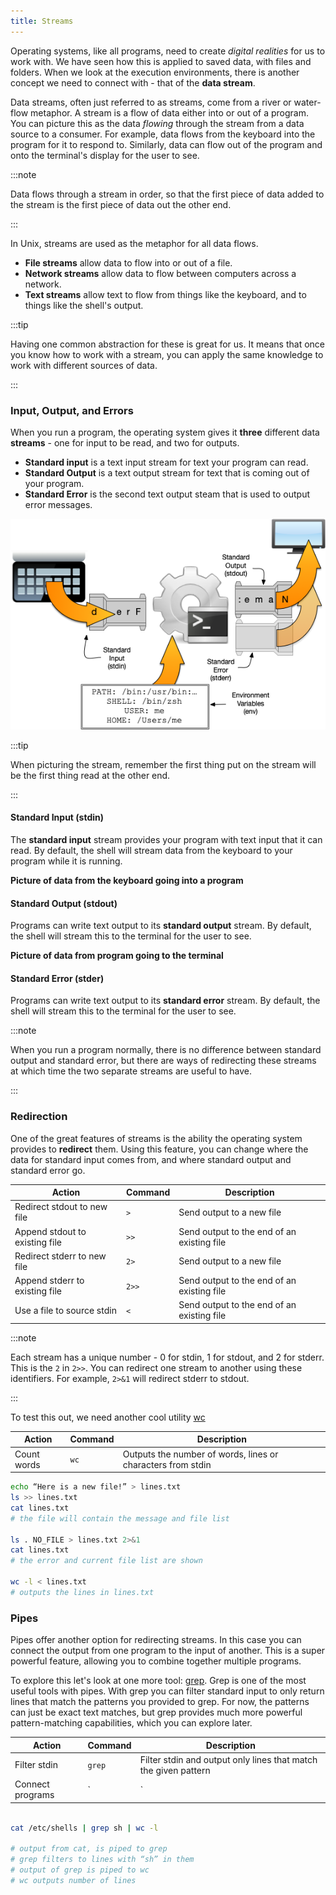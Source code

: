 ```yaml
---
title: Streams
---
```


Operating systems, like all programs, need to create *digital realities* for us to work with. We have seen how this is applied to saved data, with files and folders. When we look at the execution environments, there is another concept we need to connect with - that of the **data stream**.

Data streams, often just referred to as streams, come from a river or water-flow metaphor. A stream is a flow of data either into or out of a program. You can picture this as the data *flowing* through the stream from a data source to a consumer. For example, data flows from the keyboard into the program for it to respond to. Similarly, data can flow out of the program and onto the terminal's display for the user to see.

:::note

Data flows through a stream in order, so that the first piece of data added to the stream is the first piece of data out the other end.

:::

In Unix, streams are used as the metaphor for all data flows.

- **File streams** allow data to flow into or out of a file.
- **Network streams** allow data to flow between computers across a network.
- **Text streams** allow text to flow from things like the keyboard, and to things like the shell's output.

:::tip

Having one common abstraction for these is great for us. It means that once you know how to work with a stream, you can apply the same knowledge to work with different sources of data.

:::

### Input, Output, and Errors

When you run a program, the operating system gives it **three** different data **streams** - one for input to be read, and two for outputs.

- **Standard input** is a text input stream for text your program can read.
- **Standard Output** is a text output stream for text that is coming out of your program.
- **Standard Error** is the second text output steam that is used to output error messages.

![The execution environment of a program, with environment variables, stdin, stdout, and stderr shown as pipes.](./images/execution-env.png)

:::tip

When picturing the stream, remember the first thing put on the stream will be the first thing read at the other end.

:::

#### Standard Input (stdin)

The **standard input** stream provides your program with text input that it can read. By default, the shell will stream data from the keyboard to your program while it is running.

**Picture of data from the keyboard going into a program**

#### Standard Output (stdout)

Programs can write text output to its **standard output** stream. By default, the shell will stream this to the terminal for the user to see.

**Picture of data from program going to the terminal**

#### Standard Error (stder)

Programs can write text output to its **standard error** stream. By default, the shell will stream this to the terminal for the user to see.

:::note

When you run a program normally, there is no difference between standard output and standard error, but there are ways of redirecting these streams at which time the two separate streams are useful to have.

:::

### Redirection

One of the great features of streams is the ability the operating system provides to **redirect** them. Using this feature, you can change where the data for standard input comes from, and where standard output and standard error go.

|**Action**               |**Command**  |**Description**|
|-------------------------|-------------|-----------------------------------------------------------------------------------|
|Redirect stdout to new file           |`>`      | Send output to a new file |
|Append stdout to existing file           |`>>`      | Send output to the end of an existing file |
|Redirect stderr to new file           |`2>`      | Send output to a new file |
|Append stderr to existing file           |`2>>`      | Send output to the end of an existing file |
|Use a file to source stdin           |`<`      | Send output to the end of an existing file |

:::note

Each stream has a unique number - 0 for stdin, 1 for stdout, and 2 for stderr. This is the `2` in `2>>`. You can redirect one stream to another using these identifiers. For example, `2>&1` will redirect stderr to stdout.

:::

To test this out, we need another cool utility [wc](https://man.cx/Wc)

|**Action**               |**Command**  |**Description**|
|-------------------------|-------------|-----------------------------------------------------------------------------------|
|Count words           |`wc`      | Outputs the number of words, lines or characters from stdin |


```sh
echo “Here is a new file!” > lines.txt
ls >> lines.txt
cat lines.txt
# the file will contain the message and file list

ls . NO_FILE > lines.txt 2>&1
cat lines.txt
# the error and current file list are shown

wc -l < lines.txt
# outputs the lines in lines.txt
```

### Pipes

Pipes offer another option for redirecting streams. In this case you can connect the output from one program to the input of another. This is a super powerful feature, allowing you to combine together multiple programs.

To explore this let's look at one more tool: [grep](https://man.cx/Grep). Grep is one of the most useful tools with pipes. With grep you can filter standard input to only return lines that match the patterns you provided to grep. For now, the patterns can just be exact text matches, but grep provides much more powerful pattern-matching capabilities, which you can explore later.

|**Action**               |**Command**  |**Description**|
|-------------------------|-------------|-----------------------------------------------------------------------------------|
|Filter stdin           |`grep`      | Filter stdin and output only lines that match the given pattern |
|Connect programs |`|`      | Send stdout from program to stdin of another |

```sh

cat /etc/shells | grep sh | wc -l 

# output from cat, is piped to grep
# grep filters to lines with “sh” in them
# output of grep is piped to wc
# wc outputs number of lines

```
